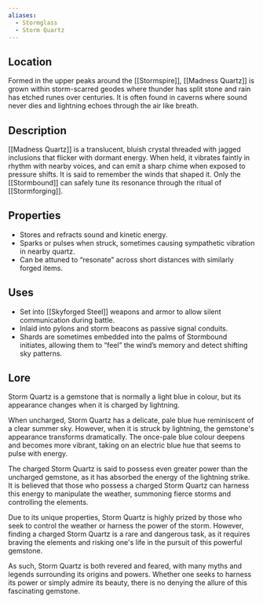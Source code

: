 ```yaml
---
aliases:
  - Stormglass
  - Storm Quartz
---
```


  
## Location  
Formed in the upper peaks around the [[Stormspire]], [[Madness Quartz]] is grown within storm-scarred geodes where thunder has split stone and rain has etched runes over centuries. It is often found in caverns where sound never dies and lightning echoes through the air like breath.

## Description  
[[Madness Quartz]] is a translucent, bluish crystal threaded with jagged inclusions that flicker with dormant energy. When held, it vibrates faintly in rhythm with nearby voices, and can emit a sharp chime when exposed to pressure shifts. It is said to remember the winds that shaped it. Only the [[Stormbound]] can safely tune its resonance through the ritual of [[Stormforging]].

## Properties  
- Stores and refracts sound and kinetic energy.
- Sparks or pulses when struck, sometimes causing sympathetic vibration in nearby quartz.
- Can be attuned to “resonate” across short distances with similarly forged items.

## Uses  
- Set into [[Skyforged Steel]] weapons and armor to allow silent communication during battle.
- Inlaid into pylons and storm beacons as passive signal conduits.
- Shards are sometimes embedded into the palms of Stormbound initiates, allowing them to “feel” the wind’s memory and detect shifting sky patterns.


## Lore
Storm Quartz is a gemstone that is normally a light blue in colour, but its appearance changes when it is charged by lightning.

When uncharged, Storm Quartz has a delicate, pale blue hue reminiscent of a clear summer sky. However, when it is struck by lightning, the gemstone's appearance transforms dramatically. The once-pale blue colour deepens and becomes more vibrant, taking on an electric blue hue that seems to pulse with energy.

The charged Storm Quartz is said to possess even greater power than the uncharged gemstone, as it has absorbed the energy of the lightning strike. It is believed that those who possess a charged Storm Quartz can harness this energy to manipulate the weather, summoning fierce storms and controlling the elements.

Due to its unique properties, Storm Quartz is highly prized by those who seek to control the weather or harness the power of the storm. However, finding a charged Storm Quartz is a rare and dangerous task, as it requires braving the elements and risking one's life in the pursuit of this powerful gemstone.

As such, Storm Quartz is both revered and feared, with many myths and legends surrounding its origins and powers. Whether one seeks to harness its power or simply admire its beauty, there is no denying the allure of this fascinating gemstone.